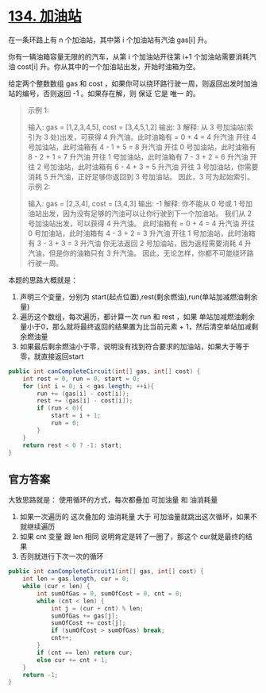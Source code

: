 # [134. 加油站](https://leetcode.cn/problems/gas-station/)

在一条环路上有 n 个加油站，其中第 i 个加油站有汽油 gas[i] 升。

你有一辆油箱容量无限的的汽车，从第 i 个加油站开往第 i+1 个加油站需要消耗汽油 cost[i] 升。你从其中的一个加油站出发，开始时油箱为空。

给定两个整数数组 gas 和 cost ，如果你可以绕环路行驶一周，则返回出发时加油站的编号，否则返回 -1 。如果存在解，则 保证 它是 唯一 的。

> 示例 1:
>
> 输入: gas = [1,2,3,4,5], cost = [3,4,5,1,2]
> 输出: 3
> 解释:
> 从 3 号加油站(索引为 3 处)出发，可获得 4 升汽油。此时油箱有 = 0 + 4 = 4 升汽油
> 开往 4 号加油站，此时油箱有 4 - 1 + 5 = 8 升汽油
> 开往 0 号加油站，此时油箱有 8 - 2 + 1 = 7 升汽油
> 开往 1 号加油站，此时油箱有 7 - 3 + 2 = 6 升汽油
> 开往 2 号加油站，此时油箱有 6 - 4 + 3 = 5 升汽油
> 开往 3 号加油站，你需要消耗 5 升汽油，正好足够你返回到 3 号加油站。
> 因此，3 可为起始索引。
> 示例 2:
>
> 输入: gas = [2,3,4], cost = [3,4,3]
> 输出: -1
> 解释:
> 你不能从 0 号或 1 号加油站出发，因为没有足够的汽油可以让你行驶到下一个加油站。
> 我们从 2 号加油站出发，可以获得 4 升汽油。 此时油箱有 = 0 + 4 = 4 升汽油
> 开往 0 号加油站，此时油箱有 4 - 3 + 2 = 3 升汽油
> 开往 1 号加油站，此时油箱有 3 - 3 + 3 = 3 升汽油
> 你无法返回 2 号加油站，因为返程需要消耗 4 升汽油，但是你的油箱只有 3 升汽油。
> 因此，无论怎样，你都不可能绕环路行驶一周。

本题的思路大概就是：

1. 声明三个变量，分别为 start(起点位置),rest(剩余燃油),run(单站加减燃油剩余量)
2. 遍历这个数组，每次遍历，都计算一次 run 和 rest ，如果 单站加减燃油剩余量小于0，那么就将最终返回的结果置为比当前元素 + 1，然后清空单站加减剩余燃油量
3. 如果最后剩余燃油小于零，说明没有找到符合要求的加油站，如果大于等于零，就直接返回start

```java
public int canCompleteCircuit(int[] gas, int[] cost) {
    int rest = 0, run = 0, start = 0;
    for (int i = 0; i < gas.length; ++i){
        run += (gas[i] - cost[i]);
        rest += (gas[i] - cost[i]);
        if (run < 0){
            start = i + 1;
            run = 0;
        }
    }
    return rest < 0 ? -1: start;
}
```



## 官方答案

大致思路就是： 使用循环的方式，每次都叠加 可加油量 和 油消耗量

1. 如果一次遍历的 这次叠加的 油消耗量 大于 可加油量就跳出这次循环，如果不就继续遍历
2. 如果 cnt 变量 跟 len 相同 说明肯定是转了一圈了，那这个 cur就是最终的结果
3. 否则就进行下次一次的循环

```java
public int canCompleteCircuit1(int[] gas, int[] cost) {
    int len = gas.length, cur = 0;
    while (cur < len) {
        int sumOfGas = 0, sumOfCost = 0, cnt = 0;
        while (cnt < len) {
            int j = (cur + cnt) % len;
            sumOfGas += gas[j];
            sumOfCost += cost[j];
            if (sumOfCost > sumOfGas) break;
            cnt++;
        }
        if (cnt == len) return cur;
        else cur += cnt + 1;
    }
    return -1;
}
```